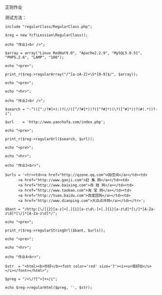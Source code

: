 正则作业

测试方法：

    include "regularClass/RegularClass.php";

    $reg = new Ycf\Lession\RegularClass();

    echo "作业1<br />";

    $array = array("Linux RedHat9.0", "Apache2.2.9", "MySQL5.0.51", "PHP5.2.6", "LAMP", "100");

    echo "<pre>";

    print_r($reg->regularArray("/^[a-zA-Z]+\S*[0-9]$/", $array));

    echo "<pre>";

    echo "<hr>";

    echo "作业2<br />";

    $search = "-^(([^:/?#]+):)?(//([^/?#]*))?([^?#]*)(\?([^#]*))?(#(.*))?-i";

    $url    = 'http://www.yaochufa.com/index.php';
    
    echo "<pre>";

    print_r($reg->regularUrl($search, $url));

    echo "<pre>";

    echo "<hr>";

    echo "作业3<br>";

    $urls = '<tr><td><a href="http://qzone.qq.com">QQ空间</a></td><td>
          <a href="http://www.ganji.com">赶 集 网</a></td><td>
          <a href="http://www.baixing.com">百 姓 网</a></td><td>
          <a href="http://www.taobao.com">淘 宝 网</a></td><td>
          <a href="http://tuan.baidu.com">百度团购</a></td><td>
          <a href="http://www.dianping.com">大众点评网</a></td></tr>';
    
    $bant = "/http:[\/]{2}[a-z]+[.]{1}[a-z\d\-]+[.]{1}[a-z\d]*[\/]*[A-Za-z\d]*[\/]*[A-Za-z\d]*/";

    echo "<pre>";
    
    print_r($reg->regularStringUrl($bant, $urls));

    echo "<pre>";
    
    echo "<hr>";

    echo "作业4<br>";

    $str  = "<html><b>你好</b><font color='red' size='7'><i><u>很好哒</u></i></font></html>";

    $preg = "/<\/?[^>]+>/i";

    echo $reg->regularHtml($preg, '', $str);
